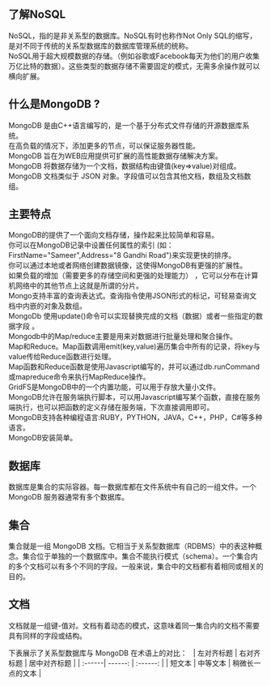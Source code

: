 ## 了解NoSQL
NoSQL，指的是非关系型的数据库。NoSQL有时也称作Not Only SQL的缩写，是对不同于传统的关系型数据库的数据库管理系统的统称。  
NoSQL用于超大规模数据的存储。（例如谷歌或Facebook每天为他们的用户收集万亿比特的数据）。这些类型的数据存储不需要固定的模式，无需多余操作就可以横向扩展。

## 什么是MongoDB ?
MongoDB 是由C++语言编写的，是一个基于分布式文件存储的开源数据库系统。  
在高负载的情况下，添加更多的节点，可以保证服务器性能。  
MongoDB 旨在为WEB应用提供可扩展的高性能数据存储解决方案。  
MongoDB 将数据存储为一个文档，数据结构由键值(key=>value)对组成。MongoDB 文档类似于 JSON 对象。字段值可以包含其他文档，数组及文档数组。

## 主要特点
MongoDB的提供了一个面向文档存储，操作起来比较简单和容易。  
你可以在MongoDB记录中设置任何属性的索引 (如：FirstName="Sameer",Address="8 Gandhi Road")来实现更快的排序。  
你可以通过本地或者网络创建数据镜像，这使得MongoDB有更强的扩展性。  
如果负载的增加（需要更多的存储空间和更强的处理能力） ，它可以分布在计算机网络中的其他节点上这就是所谓的分片。  
Mongo支持丰富的查询表达式。查询指令使用JSON形式的标记，可轻易查询文档中内嵌的对象及数组。  
MongoDb 使用update()命令可以实现替换完成的文档（数据）或者一些指定的数据字段 。  
Mongodb中的Map/reduce主要是用来对数据进行批量处理和聚合操作。  
Map和Reduce。Map函数调用emit(key,value)遍历集合中所有的记录，将key与value传给Reduce函数进行处理。  
Map函数和Reduce函数是使用Javascript编写的，并可以通过db.runCommand或mapreduce命令来执行MapReduce操作。  
GridFS是MongoDB中的一个内置功能，可以用于存放大量小文件。  
MongoDB允许在服务端执行脚本，可以用Javascript编写某个函数，直接在服务端执行，也可以把函数的定义存储在服务端，下次直接调用即可。  
MongoDB支持各种编程语言:RUBY，PYTHON，JAVA，C++，PHP，C#等多种语言。  
MongoDB安装简单。  

## 数据库  
数据库是集合的实际容器。每一数据库都在文件系统中有自己的一组文件。一个 MongoDB 服务器通常有多个数据库。

## 集合  
集合就是一组 MongoDB 文档。它相当于关系型数据库（RDBMS）中的表这种概念。集合位于单独的一个数据库中。集合不能执行模式（schema）。一个集合内的多个文档可以有多个不同的字段。一般来说，集合中的文档都有着相同或相关的目的。

## 文档  
文档就是一组键-值对。文档有着动态的模式，这意味着同一集合内的文档不需要具有同样的字段或结构。

下表展示了关系型数据库与 MongoDB 在术语上的对比：  
| 左对齐标题 | 右对齐标题 | 居中对齐标题 |
| :------| ------: | :------: |
| 短文本 | 中等文本 | 稍微长一点的文本 |




